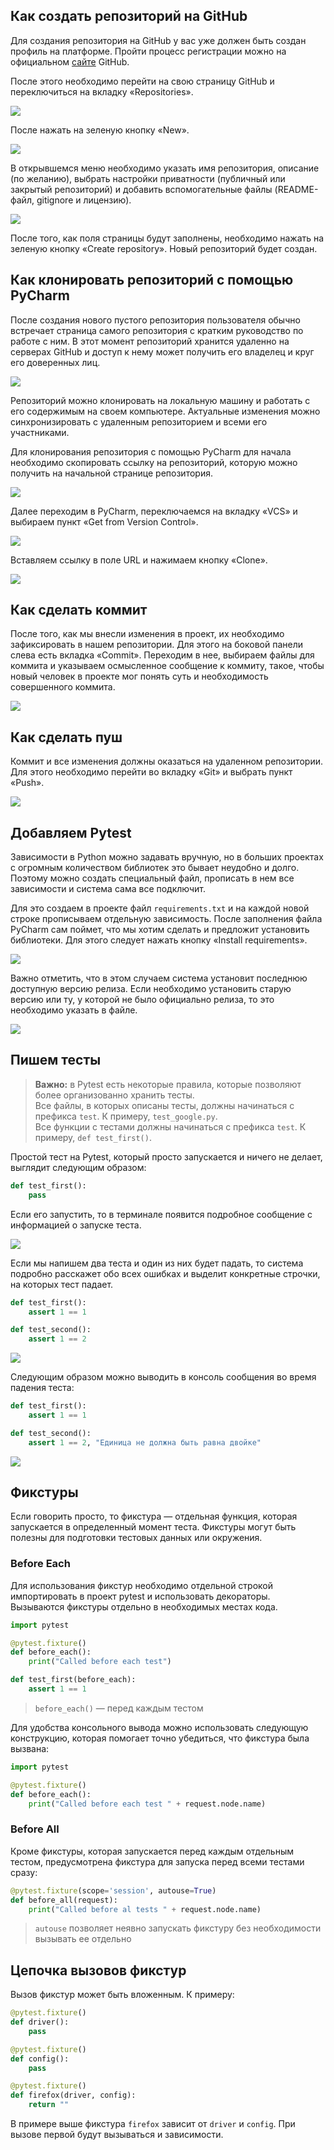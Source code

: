 ## Как создать репозиторий на GitHub 
Для создания репозитория на GitHub у вас уже должен быть создан профиль на платформе. Пройти процесс регистрации можно на официальном [сайте](https://github.com) GitHub.

После этого необходимо перейти на свою страницу GitHub и переключиться на вкладку «Repositories». 

![](https://raw.githubusercontent.com/qa-guru/knowledge-base/main/img/python/les2/les2-1.png)

После нажать на зеленую кнопку «New».

![](https://raw.githubusercontent.com/qa-guru/knowledge-base/main/img/python/les2/les2-2.png)

В открывшемся меню необходимо указать имя репозитория, описание (по желанию), выбрать настройки приватности (публичный или закрытый репозиторий) и добавить вспомогательные файлы (README-файл, gitignore и лицензию). 

![](https://raw.githubusercontent.com/qa-guru/knowledge-base/main/img/python/les2/les2-3.png)

После того, как поля страницы будут заполнены, необходимо нажать на зеленую кнопку «Create repository». Новый репозиторий будет создан.

## Как клонировать репозиторий с помощью PyCharm
После создания нового пустого репозитория пользователя обычно встречает страница самого репозитория с кратким руководство по работе с ним. В этот момент репозиторий хранится удаленно на серверах GitHub и доступ к нему может получить его владелец и круг его доверенных лиц. 

![](https://raw.githubusercontent.com/qa-guru/knowledge-base/main/img/python/les2/les2-4.png)

Репозиторий можно клонировать на локальную машину и работать с его содержимым на своем компьютере. Актуальные изменения можно синхронизировать с удаленным репозиторием и всеми его участниками.

Для клонирования репозитория с помощью PyCharm для начала необходимо скопировать ссылку на репозиторий, которую можно получить на начальной странице репозитория.

![](https://raw.githubusercontent.com/qa-guru/knowledge-base/main/img/python/les2/les2-5.png)

Далее переходим в PyCharm, переключаемся на вкладку «VCS» и выбираем пункт «Get from Version Control».

![](https://raw.githubusercontent.com/qa-guru/knowledge-base/main/img/python/les2/les2-6.png)

Вставляем ссылку в поле URL и нажимаем кнопку «Clone».

![](https://raw.githubusercontent.com/qa-guru/knowledge-base/main/img/python/les2/les2-7.png)

## Как сделать коммит
После того, как мы внесли изменения в проект, их необходимо зафиксировать в нашем репозитории. Для этого на боковой панели слева есть вкладка «Commit». Переходим в нее, выбираем файлы для коммита и указываем осмысленное сообщение к коммиту, такое, чтобы новый человек в проекте мог понять суть и необходимость совершенного коммита.

![](https://raw.githubusercontent.com/qa-guru/knowledge-base/main/img/python/les2/les2-8.png)

## Как сделать пуш
Коммит и все изменения должны оказаться на удаленном репозитории. Для этого необходимо перейти во вкладку «Git» и выбрать пункт «Push».

![](https://raw.githubusercontent.com/qa-guru/knowledge-base/main/img/python/les2/les2-9.png)

## Добавляем Pytest
Зависимости в Python можно задавать вручную, но в больших проектах с огромным количеством библиотек это бывает неудобно и долго. Поэтому можно создать специальный файл, прописать в нем все зависимости и система сама все подключит.

Для это создаем в проекте файл `requirements.txt` и на каждой новой строке прописываем отдельную зависимость. После заполнения файла PyCharm сам поймет, что мы хотим сделать и предложит установить библиотеки. Для этого следует нажать кнопку «Install requirements».

![](https://raw.githubusercontent.com/qa-guru/knowledge-base/main/img/python/les2/les2-10.png)

Важно отметить, что в этом случаем система установит последнюю доступную версию релиза. Если необходимо установить старую версию или ту, у которой не было официально релиза, то это необходимо указать в файле.

![](https://raw.githubusercontent.com/qa-guru/knowledge-base/main/img/python/les2/les2-11.png)

## Пишем тесты
> **Важно:** в Pytest есть некоторые правила, которые позволяют более организованно хранить тесты.    
Все файлы, в которых описаны тесты, должны начинаться с префикса `test`. К примеру, `test_google.py`.    
Все функции с тестами должны начинаться с префикса `test`. К примеру, `def test_first()`.

Простой тест на Pytest, который просто запускается и ничего не делает, выглядит следующим образом:

```python
def test_first():
    pass
```

Если его запустить, то в терминале появится подробное сообщение с информацией о запуске теста.

![](https://raw.githubusercontent.com/qa-guru/knowledge-base/main/img/python/les2/les2-12.png)

Если мы напишем два теста и один из них будет падать, то система подробно расскажет обо всех ошибках и выделит конкретные строчки, на которых тест падает.

```python
def test_first():
    assert 1 == 1

def test_second():
    assert 1 == 2
```

![](https://raw.githubusercontent.com/qa-guru/knowledge-base/main/img/python/les2/les2-13.png)

Следующим образом можно выводить в консоль сообщения во время падения теста:

```python
def test_first():
    assert 1 == 1

def test_second():
    assert 1 == 2, "Единица не должна быть равна двойке"
```

![](https://raw.githubusercontent.com/qa-guru/knowledge-base/main/img/python/les2/les2-14.png)

## Фикстуры
Если говорить просто, то фикстура — отдельная функция, которая запускается в определенный момент теста. Фикстуры могут быть полезны для подготовки тестовых данных или окружения.

### Before Each

Для использования фикстур необходимо отдельной строкой импортировать в проект pytest и использовать декораторы. Вызываются фикстуры отдельно в необходимых местах кода.

```python
import pytest

@pytest.fixture()
def before_each():
    print("Called before each test")

def test_first(before_each):
    assert 1 == 1
```

> `before_each()` — перед каждым тестом

Для удобства консольного вывода можно использовать следующую конструкцию, которая помогает точно убедиться, что фикстура была вызвана:

```python
import pytest

@pytest.fixture()
def before_each():
    print("Called before each test " + request.node.name)
```

### Before All

Кроме фикстуры, которая запускается перед каждым отдельным тестом, предусмотрена фикстура для запуска перед всеми тестами сразу:

```python
@pytest.fixture(scope='session', autouse=True)
def before_all(request):
    print("Called before al tests " + request.node.name)
```

> `autouse` позволяет неявно запускать фикстуру без необходимости вызывать ее отдельно

## Цепочка вызовов фикстур

Вызов фикстур может быть вложенным. К примеру:

```python
@pytest.fixture()
def driver():
    pass

@pytest.fixture()
def config():
    pass

@pytest.fixture()
def firefox(driver, config):
    return ""
```

В примере выше фикстура `firefox` зависит от `driver` и `config`. При вызове первой будут вызываться и зависимости.
